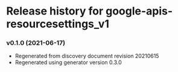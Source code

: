 # Release history for google-apis-resourcesettings_v1

### v0.1.0 (2021-06-17)

* Regenerated from discovery document revision 20210615
* Regenerated using generator version 0.3.0

